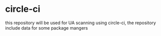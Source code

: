 # circle-ci
this repository will be used for UA scanning using circle-ci, the repository include data for some package mangers 
